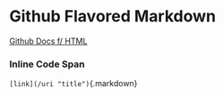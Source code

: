 # Github Flavored Markdown

[Github Docs f/ HTML](https://github.github.com/gfm/ "GFM")

### Inline Code Span
`[link](/uri "title")`{.markdown}

